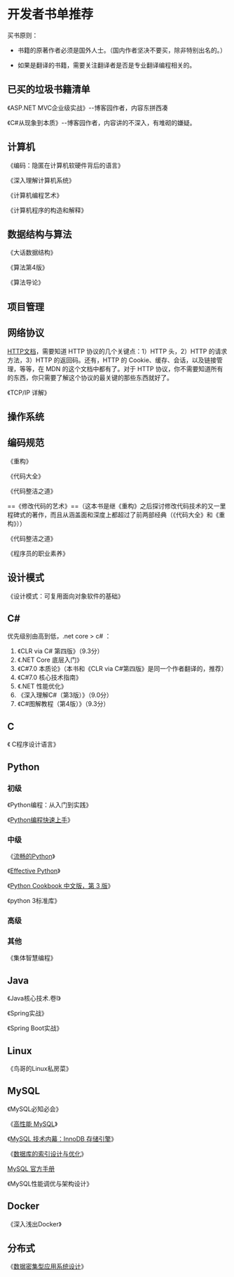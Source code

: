 # 开发者书单推荐

买书原则：

- 书籍的原著作者必须是国外人士。（国内作者坚决不要买，除非特别出名的。）

- 如果是翻译的书籍，需要关注翻译者是否是专业翻译编程相关的。

  





## 已买的垃圾书籍清单

《ASP.NET MVC企业级实战》--博客园作者，内容东拼西凑

《C#从现象到本质》--博客园作者，内容讲的不深入，有堆砌的嫌疑。





## 计算机

《编码：隐匿在计算机软硬件背后的语言》

《深入理解计算机系统》

《计算机编程艺术》

《计算机程序的构造和解释》



## 数据结构与算法

《大话数据结构》

《算法第4版》

《算法导论》



## 项目管理



## 网络协议

[HTTP文档](https://developer.mozilla.org/zh-CN/docs/Web/HTTP)，需要知道 HTTP 协议的几个关键点：1）HTTP 头，2）HTTP 的请求方法，3）HTTP 的返回码。还有，HTTP 的 Cookie、缓存、会话，以及链接管理，等等，在 MDN 的这个文档中都有了。对于 HTTP 协议，你不需要知道所有的东西，你只需要了解这个协议的最关键的那些东西就好了。

《TCP/IP 详解》





## 操作系统





## 编码规范

《重构》

《代码大全》

《代码整洁之道》

==《修改代码的艺术》==（这本书是继《重构》之后探讨修改代码技术的又一里程碑式的著作，而且从涵盖面和深度上都超过了前两部经典（《代码大全》和《重构》））

《代码整洁之道》

《程序员的职业素养》



## 设计模式

《设计模式：可复用面向对象软件的基础》





## C#

优先级别由高到低，.net core > c# ：

1. 《CLR via C# 第四版》（9.3分）
2. 《.NET Core 底层入门》
3. 《C#7.0 本质论》（本书和《CLR via C#第四版》是同一个作者翻译的，推荐）
4. 《C#7.0 核心技术指南》
5. 《.NET 性能优化》
6. 《深入理解C#（第3版）》（9.0分）
7. 《C#图解教程（第4版）》（9.3分）











## C

《 C程序设计语言》





## Python

### 初级

《Python编程：从入门到实践》

《[Python编程快速上手](https://book.douban.com/subject/26836700/)》



### 中级

《[流畅的Python](https://book.douban.com/subject/27028517/)》

《[Effective Python](https://book.douban.com/subject/26709315/)》

《[Python Cookbook 中文版，第 3 版](https://book.douban.com/subject/26381341/)》

《python 3标准库》



### 高级

### 其他

《集体智慧编程》

## Java

《Java核心技术.卷I》

《Spring实战》

《Spring Boot实战》





## Linux

《鸟哥的Linux私房菜》





## MySQL

《MySQL必知必会》

《[高性能 MySQL](https://book.douban.com/subject/23008813/)》

《[MySQL 技术内幕：InnoDB 存储引擎](https://book.douban.com/subject/24708143/)》

《[数据库的索引设计与优化](https://book.douban.com/subject/26419771/)》

[MySQL 官方手册](https://dev.mysql.com/doc/)

《MySQL性能调优与架构设计》



## Docker 

《深入浅出Docker》



## 分布式

《[数据密集型应用系统设计](https://book.douban.com/subject/30329536/)》
